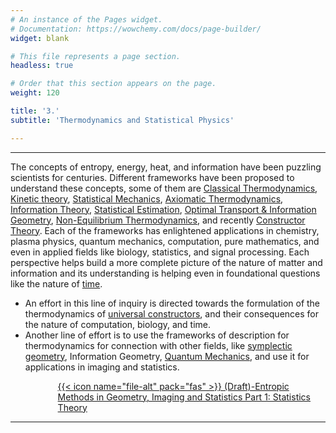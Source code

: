 ```yaml
---
# An instance of the Pages widget.
# Documentation: https://wowchemy.com/docs/page-builder/
widget: blank

# This file represents a page section.
headless: true

# Order that this section appears on the page.
weight: 120

title: '3.'
subtitle: 'Thermodynamics and Statistical Physics'

---
```


---

The concepts of entropy, energy, heat, and information have been puzzling scientists for centuries. Different frameworks have been proposed to understand these concepts, some of them are [Classical Thermodynamics](https://www.amazon.com/Lectures-Theoretical-Physics-Thermodynamics-Statistical/dp/0126546827), [Kinetic theory](https://users.ox.ac.uk/~sjb/ctp/), [Statistical Mechanics](https://sethna.lassp.cornell.edu/StatMech/), [Axiomatic Thermodynamics](https://www.ams.org/notices/199805/lieb.pdf), [Information Theory](https://journals.aps.org/pr/abstract/10.1103/PhysRev.106.620), [Statistical Estimation](https://aip.scitation.org/doi/10.1063/1.1704105), [Optimal Transport & Information Geometry](https://www.amazon.com/Optimal-Transportation-Graduate-Studies-Mathematics/dp/082183312X), [Non-Equilibrium Thermodynamics](https://iopscience.iop.org/article/10.1088/1751-8121/ab0850/meta), and recently [Constructor Theory](https://arxiv.org/pdf/1608.02625.pdf). Each of the frameworks has enlightened applications in chemistry, plasma physics, quantum mechanics, computation, pure mathematics, and even in applied fields like biology, statistics, and signal processing. Each perspective helps build a more complete picture of the nature of matter and information and its understanding is helping even in foundational questions like the nature of [time](https://arxiv.org/pdf/2007.02217.pdf).

- An effort in this line of inquiry is directed towards the formulation of the thermodynamics of [universal constructors](https://arxiv.org/pdf/1608.02625.pdf), and their consequences for the nature of computation, biology, and time.
- Another line of effort is to use the frameworks of description for thermodynamics for connection with other fields, like [symplectic geometry](https://johncarlosbaez.wordpress.com/2021/08/08/information-geometry-part-19/), Information Geometry, [Quantum Mechanics](https://link.springer.com/content/pdf/10.1023/A:1018811305766.pdf), and use it for applications in imaging and statistics.

<p style="margin-left:15%;"><a href="https://galapagos.netlify.app/about/Entropic%20Methods%20in%20Geometry%2C%20Imaging%20and%20Statistics%20-%20Part%201%20Statistics%20Theory.pdf">{{< icon name="file-alt" pack="fas" >}} (Draft)-Entropic Methods in Geometry, Imaging and Statistics Part 1: Statistics Theory</a></p>

---
